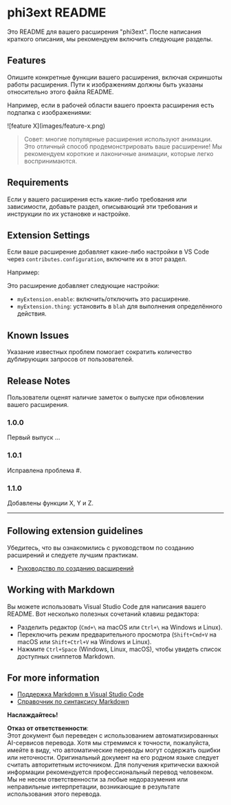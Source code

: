 # phi3ext README

Это README для вашего расширения "phi3ext". После написания краткого описания, мы рекомендуем включить следующие разделы.

## Features

Опишите конкретные функции вашего расширения, включая скриншоты работы расширения. Пути к изображениям должны быть указаны относительно этого файла README.

Например, если в рабочей области вашего проекта расширения есть подпапка с изображениями:

\!\[feature X\]\(images/feature-x.png\)

> Совет: многие популярные расширения используют анимации. Это отличный способ продемонстрировать ваше расширение! Мы рекомендуем короткие и лаконичные анимации, которые легко воспринимаются.

## Requirements

Если у вашего расширения есть какие-либо требования или зависимости, добавьте раздел, описывающий эти требования и инструкции по их установке и настройке.

## Extension Settings

Если ваше расширение добавляет какие-либо настройки в VS Code через `contributes.configuration`, включите их в этот раздел.

Например:

Это расширение добавляет следующие настройки:

* `myExtension.enable`: включить/отключить это расширение.
* `myExtension.thing`: установить в `blah` для выполнения определённого действия.

## Known Issues

Указание известных проблем помогает сократить количество дублирующих запросов от пользователей.

## Release Notes

Пользователи оценят наличие заметок о выпуске при обновлении вашего расширения.

### 1.0.0

Первый выпуск ...

### 1.0.1

Исправлена проблема #.

### 1.1.0

Добавлены функции X, Y и Z.

---

## Following extension guidelines

Убедитесь, что вы ознакомились с руководством по созданию расширений и следуете лучшим практикам.

* [Руководство по созданию расширений](https://code.visualstudio.com/api/references/extension-guidelines?WT.mc_id=aiml-137032-kinfeylo)

## Working with Markdown

Вы можете использовать Visual Studio Code для написания вашего README. Вот несколько полезных сочетаний клавиш редактора:

* Разделить редактор (`Cmd+\` на macOS или `Ctrl+\` на Windows и Linux).
* Переключить режим предварительного просмотра (`Shift+Cmd+V` на macOS или `Shift+Ctrl+V` на Windows и Linux).
* Нажмите `Ctrl+Space` (Windows, Linux, macOS), чтобы увидеть список доступных сниппетов Markdown.

## For more information

* [Поддержка Markdown в Visual Studio Code](http://code.visualstudio.com/docs/languages/markdown?WT.mc_id=aiml-137032-kinfeylo)
* [Справочник по синтаксису Markdown](https://help.github.com/articles/markdown-basics/)

**Наслаждайтесь!**

**Отказ от ответственности**:  
Этот документ был переведен с использованием автоматизированных AI-сервисов перевода. Хотя мы стремимся к точности, пожалуйста, имейте в виду, что автоматические переводы могут содержать ошибки или неточности. Оригинальный документ на его родном языке следует считать авторитетным источником. Для получения критически важной информации рекомендуется профессиональный перевод человеком. Мы не несем ответственности за любые недоразумения или неправильные интерпретации, возникающие в результате использования этого перевода.